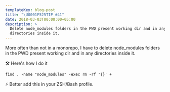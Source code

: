 ```yaml
---
templateKey: blog-post
title: "\U0001F525TIP #41"
date: 2018-03-03T00:00:00+05:00
description: >
  Delete node_modules folders in the PWD present working dir and in any
  directories inside it.
---
```

More often than not in a monorepo, I have to delete node_modules folders in the PWD present working dir and in any directories inside it. 



🛠 Here's how I do it

```
find . -name "node_modules" -exec rm -rf '{}' +
```

⚡️ Better add this in your ZSH/Bash profile.
